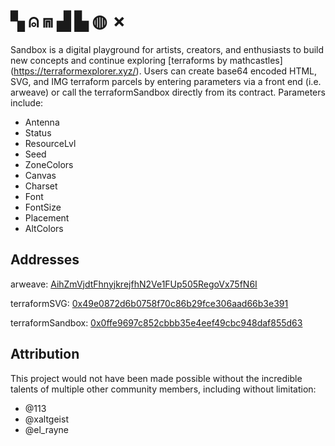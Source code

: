 # ▚ ⍝ ⩎ ▟ ▙ ◍ ✗

Sandbox is a digital playground for artists, creators, and enthusiasts to build new concepts and continue exploring [terraforms by mathcastles] (https://terraformexplorer.xyz/).  Users can create base64 encoded HTML, SVG, and IMG terraform parcels by entering parameters via a front end (i.e. arweave) or call the terraformSandbox directly from its contract. Parameters include:

* Antenna
* Status
* ResourceLvl
* Seed
* ZoneColors
* Canvas
* Charset
* Font
* FontSize
* Placement
* AltColors

## Addresses

arweave: [AihZmVjdtFhnyjkrejfhN2Ve1FUp505RegoVx75fN6I](https://aiuftgky3w2fqz6khevxun7bg5sv5vcvfhtu4ul2bik4pps7g6ra.arweave.net/AihZmVjdtFhnyjkrejfhN2Ve1FUp505RegoVx75fN6I)

terraformSVG: [0x49e0872d6b0758f70c86b29fce306aad66b3e391](https://etherscan.io/address/0x49e0872d6b0758f70c86b29fce306aad66b3e391#code)

terraformSandbox: [0x0ffe9697c852cbbb35e4eef49cbc948daf855d63](https://etherscan.io/address/0x0ffe9697c852cbbb35e4eef49cbc948daf855d63#code)

## Attribution
This project would not have been made possible without the incredible talents of multiple other community members, including without limitation:
* @113
* @xaltgeist
* @el_rayne
